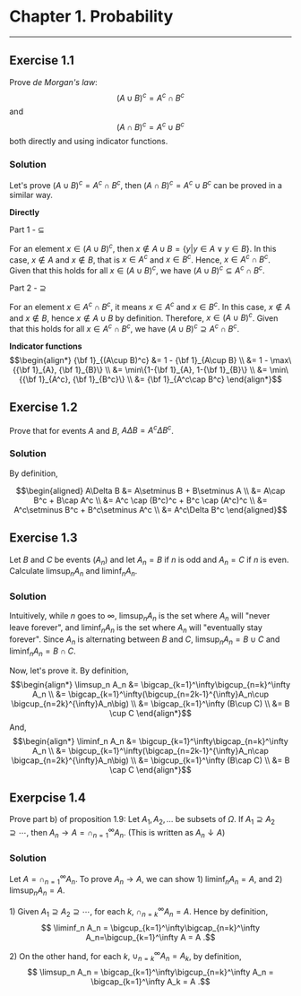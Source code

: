 # Chapter 1. Probability
---

## Exercise 1.1
Prove _de Morgan's law_:
$$(A\cup B)^c=A^c\cap B^c$$
and
$$(A\cap B)^c=A^c\cup B^c$$
both directly and using indicator functions.

### Solution
Let's prove $(A\cup B)^c=A^c\cap B^c$, then $(A\cap B)^c=A^c\cup B^c$ can be proved in a similar way.

**Directly**

Part 1 - $\subseteq$

For an element $x\in(A\cup B)^c$, then $x\notin A\cup B=\{y | y\in A \vee y\in B\}$. In this case, $x\notin A$ and $x\notin B$, that is $x\in A^c$ and $x\in B^c$. Hence, $x\in A^c\cap B^c$. Given that this holds for all $x\in(A\cup B)^c$, we have $(A\cup B)^c \subseteq A^c\cap B^c$.

Part 2 - $\supseteq$

For an element $x\in A^c\cap B^c$, it means $x\in A^c$ and $x\in B^c$. In this case, $x\notin A$ and $x\notin B$, hence $x\notin A\cup B$ by definition. Therefore, $x\in (A\cup B)^c$. Given that this holds for all $x\in A^c\cap B^c$, we have $(A\cup B)^c \supseteq A^c\cap B^c$.


**Indicator functions**
$$\begin{align*}
{\bf 1}_{(A\cup B)^c} &= 1 - {\bf 1}_{A\cup B} \\
  &= 1 - \max\{{\bf 1}_{A}, {\bf 1}_{B}\} \\
  &= \min\{1-{\bf 1}_{A}, 1-{\bf 1}_{B}\} \\
  &= \min\{{\bf 1}_{A^c}, {\bf 1}_{B^c}\} \\
  &= {\bf 1}_{A^c\cap B^c}
\end{align*}$$


## Exercise 1.2
Prove that for events $A$ and $B$, $A\Delta B = A^c \Delta B^c$.

### Solution
By definition,

$$\begin{aligned}
A\Delta B &= A\setminus B + B\setminus A \\
  &= A\cap B^c + B\cap A^c \\
  &= A^c \cap (B^c)^c + B^c \cap (A^c)^c \\
  &= A^c\setminus B^c + B^c\setminus A^c \\
  &= A^c\Delta B^c
\end{aligned}$$


## Exercise 1.3
Let $B$ and $C$ be events $(A_n)$ and let $A_n=B$ if $n$ is odd and $A_n=C$ if $n$ is even. Calculate $\limsup_{n} A_n$ and $\liminf_{n} A_n$.

### Solution
Intuitively, while $n$ goes to $\infty$, $\limsup_{n} A_n$ is the set where $A_n$ will "never leave forever", and $\liminf_{n} A_n$ is the set where $A_n$ will "eventually stay forever". Since $A_n$ is alternating between $B$ and $C$, $\limsup_{n} A_n = B\cup C$ and $\liminf_{n} A_n = B\cap C$.

Now, let's prove it. By definition,
$$\begin{align*}
\limsup_n A_n &= \bigcap_{k=1}^\infty\bigcup_{n=k}^\infty A_n \\
  &= \bigcap_{k=1}^\infty(\bigcup_{n=2k-1}^{\infty}A_n\cup \bigcup_{n=2k}^{\infty}A_n\big) \\
  &= \bigcap_{k=1}^\infty (B\cup C) \\
  &= B \cup C
\end{align*}$$
And,
$$\begin{align*}
\liminf_n A_n &= \bigcup_{k=1}^\infty\bigcap_{n=k}^\infty A_n \\
  &= \bigcup_{k=1}^\infty(\bigcap_{n=2k-1}^{\infty}A_n\cap \bigcap_{n=2k}^{\infty}A_n\big) \\
  &= \bigcup_{k=1}^\infty (B\cap C) \\
  &= B \cap C
\end{align*}$$


## Exerpcise 1.4
Prove part b) of proposition 1.9: Let $A_1,A_2,\ldots$ be subsets of $\Omega$. If $A_1\supseteq A_2\supseteq \cdots$, then $A_n\to A=\cap_{n=1}^\infty A_n$. (This is written as $A_n\downarrow A$)

### Solution
Let $A=\cap_{n=1}^\infty A_n$. To prove $A_n\to A$, we can show 1\) $\liminf_n A_n = A$, and 2\) $\limsup_n A_n = A$.

1\) Given $A_1\supseteq A_2\supseteq \cdots$, for each $k$, $\cap_{n=k}^\infty A_n=A$. Hence by definition,
$$ \liminf_n A_n = \bigcup_{k=1}^\infty\bigcap_{n=k}^\infty A_n=\bigcup_{k=1}^\infty A = A .$$

2\) On the other hand, for each $k$, $\cup_{n=k}^\infty A_n = A_k$, by definition,
$$ \limsup_n A_n = \bigcap_{k=1}^\infty\bigcup_{n=k}^\infty A_n = \bigcap_{k=1}^\infty A_k = A .$$

